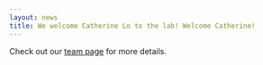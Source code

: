 ```yaml
---
layout: news
title: We welcome Catherine Lo to the lab! Welcome Catherine!
---
```


Check out our <a href="/team">team page</a> for more details.
